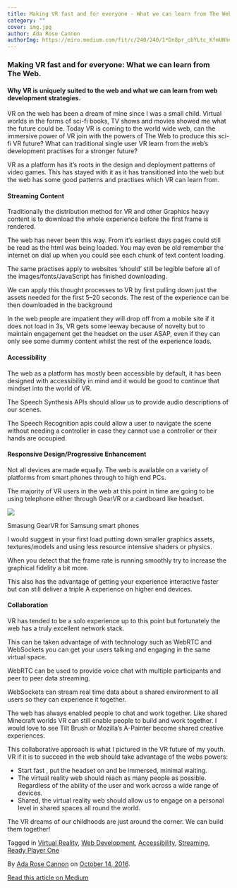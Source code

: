 ```yaml
---
title: Making VR fast and for everyone - What we can learn from The Web
category: ""
cover: img.jpg
author: Ada Rose Cannon
authorImg: https://miro.medium.com/fit/c/240/240/1*Dn8pr_cbYLtc_KfmUNhnBA.png
---
```


### Making VR fast and for everyone: What we can learn from The Web.

#### Why VR is uniquely suited to the web and what we can learn from web development strategies.

VR on the web has been a dream of mine since I was a small child. Virtual worlds in the forms of sci-fi books, TV shows and movies showed me what the future could be. Today VR is coming to the world wide web, can the immersive power of VR join with the powers of The Web to produce this sci-fi VR future? What can traditional single user VR learn from the web’s development practises for a stronger future?

VR as a platform has it’s roots in the design and deployment patterns of video games. This has stayed with it as it has transitioned into the web but the web has some good patterns and practises which VR can learn from.

#### Streaming Content

Traditionally the distribution method for VR and other Graphics heavy content is to download the whole experience before the first frame is rendered.

The web has never been this way. From it’s earliest days pages could still be read as the html was being loaded. You may even be old remember the internet on dial up when you could see each chunk of text content loading.

The same practises apply to websites ‘should’ still be legible before all of the images/fonts/JavaScript has finished downloading.

We can apply this thought processes to VR by first pulling down just the assets needed for the first 5–20 seconds. The rest of the experience can be then downloaded in the background

In the web people are impatient they will drop off from a mobile site if it does not load in 3s, VR gets some leeway because of novelty but to maintain engagement get the headset on the user ASAP, even if they can only see some dummy content whilst the rest of the experience loads.

#### Accessibility

The web as a platform has mostly been accessible by default, it has been designed with accessibility in mind and it would be good to continue that mindset into the world of VR.

The Speech Synthesis APIs should allow us to provide audio descriptions of our scenes.

The Speech Recognition apis could allow a user to navigate the scene without needing a controller in case they cannot use a controller or their hands are occupied.

#### Responsive Design/Progressive Enhancement

Not all devices are made equally. The web is available on a variety of platforms from smart phones through to high end PCs.

The majority of VR users in the web at this point in time are going to be using telephone either through GearVR or a cardboard like headset.

![](https://cdn-images-1.medium.com/max/800/0*CxNt_OkaMx4DWqiJ.jpg)

Smasung GearVR for Samsung smart phones

I would suggest in your first load putting down smaller graphics assets, textures/models and using less resource intensive shaders or physics.

When you detect that the frame rate is running smoothly try to increase the graphical fidelity a bit more.

This also has the advantage of getting your experience interactive faster but can still deliver a triple A experience on higher end devices.

#### Collaboration

VR has tended to be a solo experience up to this point but fortunately the web has a truly excellent network stack.

This can be taken advantage of with technology such as WebRTC and WebSockets you can get your users talking and engaging in the same virtual space.

WebRTC can be used to provide voice chat with multiple participants and peer to peer data streaming.

WebSockets can stream real time data about a shared environment to all users so they can experience it together.

The web has always enabled people to chat and work together. Like shared Minecraft worlds VR can still enable people to build and work together. I would love to see Tilt Brush or Mozilla’s A-Painter become shared creative experiences.

This collaborative approach is what I pictured in the VR future of my youth. VR if it is to succeed in the web should take advantage of the webs powers:

*   Start fast , put the headset on and be immersed, minimal waiting.
*   The virtual reality web should reach as many people as possible. Regardless of the ability of the user and work across a wide range of devices.
*   Shared, the virtual reality web should allow us to engage on a personal level in shared spaces all round the world.

The VR dreams of our childhoods are just around the corner. We can build them together!

Tagged in [Virtual Reality](https://medium.com/tag/virtual-reality), [Web Development](https://medium.com/tag/web-development), [Accessibility](https://medium.com/tag/accessibility), [Streaming](https://medium.com/tag/streaming), [Ready Player One](https://medium.com/tag/ready-player-one)

By [Ada Rose Cannon](https://medium.com/@Lady_Ada_King) on [October 14, 2016](https://medium.com/p/da4111a572b6).

[Read this article on Medium](https://medium.com/@Lady_Ada_King/making-vr-fast-and-for-everyone-what-we-can-learn-from-the-web-da4111a572b6)
